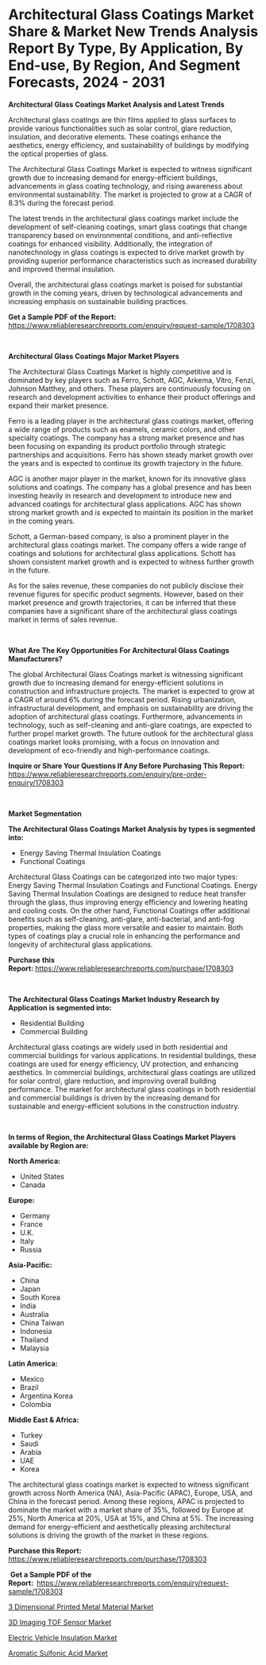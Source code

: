 <p><h1>Architectural Glass Coatings Market Share & Market New Trends Analysis Report By Type, By Application, By End-use, By Region, And Segment Forecasts, 2024 - 2031</h1></p><p><strong>Architectural Glass Coatings Market Analysis and Latest Trends</strong></p>
<p><p>Architectural glass coatings are thin films applied to glass surfaces to provide various functionalities such as solar control, glare reduction, insulation, and decorative elements. These coatings enhance the aesthetics, energy efficiency, and sustainability of buildings by modifying the optical properties of glass.</p><p>The Architectural Glass Coatings Market is expected to witness significant growth due to increasing demand for energy-efficient buildings, advancements in glass coating technology, and rising awareness about environmental sustainability. The market is projected to grow at a CAGR of 8.3% during the forecast period.</p><p>The latest trends in the architectural glass coatings market include the development of self-cleaning coatings, smart glass coatings that change transparency based on environmental conditions, and anti-reflective coatings for enhanced visibility. Additionally, the integration of nanotechnology in glass coatings is expected to drive market growth by providing superior performance characteristics such as increased durability and improved thermal insulation.</p><p>Overall, the architectural glass coatings market is poised for substantial growth in the coming years, driven by technological advancements and increasing emphasis on sustainable building practices.</p></p>
<p><strong>Get a Sample PDF of the Report:&nbsp;</strong> <a href="https://www.reliableresearchreports.com/enquiry/request-sample/1708303">https://www.reliableresearchreports.com/enquiry/request-sample/1708303</a></p>
<p>&nbsp;</p>
<p><strong>Architectural Glass Coatings Major Market Players</strong></p>
<p><p>The Architectural Glass Coatings Market is highly competitive and is dominated by key players such as Ferro, Schott, AGC, Arkema, Vitro, Fenzi, Johnson Matthey, and others. These players are continuously focusing on research and development activities to enhance their product offerings and expand their market presence.</p><p>Ferro is a leading player in the architectural glass coatings market, offering a wide range of products such as enamels, ceramic colors, and other specialty coatings. The company has a strong market presence and has been focusing on expanding its product portfolio through strategic partnerships and acquisitions. Ferro has shown steady market growth over the years and is expected to continue its growth trajectory in the future.</p><p>AGC is another major player in the market, known for its innovative glass solutions and coatings. The company has a global presence and has been investing heavily in research and development to introduce new and advanced coatings for architectural glass applications. AGC has shown strong market growth and is expected to maintain its position in the market in the coming years.</p><p>Schott, a German-based company, is also a prominent player in the architectural glass coatings market. The company offers a wide range of coatings and solutions for architectural glass applications. Schott has shown consistent market growth and is expected to witness further growth in the future.</p><p>As for the sales revenue, these companies do not publicly disclose their revenue figures for specific product segments. However, based on their market presence and growth trajectories, it can be inferred that these companies have a significant share of the architectural glass coatings market in terms of sales revenue.</p></p>
<p>&nbsp;</p>
<p><strong>What Are The Key Opportunities For Architectural Glass Coatings Manufacturers?</strong></p>
<p><p>The global Architectural Glass Coatings market is witnessing significant growth due to increasing demand for energy-efficient solutions in construction and infrastructure projects. The market is expected to grow at a CAGR of around 6% during the forecast period. Rising urbanization, infrastructural development, and emphasis on sustainability are driving the adoption of architectural glass coatings. Furthermore, advancements in technology, such as self-cleaning and anti-glare coatings, are expected to further propel market growth. The future outlook for the architectural glass coatings market looks promising, with a focus on innovation and development of eco-friendly and high-performance coatings.</p></p>
<p><strong>Inquire or Share Your Questions If Any Before Purchasing This Report:</strong> <a href="https://www.reliableresearchreports.com/enquiry/pre-order-enquiry/1708303">https://www.reliableresearchreports.com/enquiry/pre-order-enquiry/1708303</a></p>
<p>&nbsp;</p>
<p><strong>Market Segmentation</strong></p>
<p><strong>The Architectural Glass Coatings Market Analysis by types is segmented into:</strong></p>
<p><ul><li>Energy Saving Thermal Insulation Coatings</li><li>Functional Coatings</li></ul></p>
<p><p>Architectural Glass Coatings can be categorized into two major types: Energy Saving Thermal Insulation Coatings and Functional Coatings. Energy Saving Thermal Insulation Coatings are designed to reduce heat transfer through the glass, thus improving energy efficiency and lowering heating and cooling costs. On the other hand, Functional Coatings offer additional benefits such as self-cleaning, anti-glare, anti-bacterial, and anti-fog properties, making the glass more versatile and easier to maintain. Both types of coatings play a crucial role in enhancing the performance and longevity of architectural glass applications.</p></p>
<p><strong>Purchase this Report:&nbsp;</strong><a href="https://www.reliableresearchreports.com/purchase/1708303">https://www.reliableresearchreports.com/purchase/1708303</a></p>
<p>&nbsp;</p>
<p><strong>The Architectural Glass Coatings Market Industry Research by Application is segmented into:</strong></p>
<p><ul><li>Residential Building</li><li>Commercial Building</li></ul></p>
<p><p>Architectural glass coatings are widely used in both residential and commercial buildings for various applications. In residential buildings, these coatings are used for energy efficiency, UV protection, and enhancing aesthetics. In commercial buildings, architectural glass coatings are utilized for solar control, glare reduction, and improving overall building performance. The market for architectural glass coatings in both residential and commercial buildings is driven by the increasing demand for sustainable and energy-efficient solutions in the construction industry.</p></p>
<p>&nbsp;</p>
<p><strong>In terms of Region, the Architectural Glass Coatings Market Players available by Region are:</strong></p>
<p>
    <p> <strong> North America: </strong>
        <ul>
            <li>United States</li>
            <li>Canada</li>
        </ul>
        </p> 
    <p> <strong> Europe: </strong>
        <ul>
            <li>Germany</li>
            <li>France</li>
            <li>U.K.</li>
            <li>Italy</li>
            <li>Russia</li>
        </ul>
        </p> 
    <p> <strong> Asia-Pacific: </strong>
        <ul>
            <li>China</li>
            <li>Japan</li>
            <li>South Korea</li>
            <li>India</li>
            <li>Australia</li>
            <li>China Taiwan</li>
            <li>Indonesia</li>
            <li>Thailand</li>
            <li>Malaysia</li>
        </ul>
        </p> 
    <p> <strong> Latin America: </strong>
        <ul>
            <li>Mexico</li>
            <li>Brazil</li>
            <li>Argentina Korea</li>
            <li>Colombia</li>
        </ul>
        </p> 
    <p> <strong> Middle East & Africa: </strong>
        <ul>
            <li>Turkey</li>
            <li>Saudi</li>
            <li>Arabia</li>
            <li>UAE</li>
            <li>Korea</li>
        </ul>
    </p>
    </p>
<p><p>The architectural glass coatings market is expected to witness significant growth across North America (NA), Asia-Pacific (APAC), Europe, USA, and China in the forecast period. Among these regions, APAC is projected to dominate the market with a market share of 35%, followed by Europe at 25%, North America at 20%, USA at 15%, and China at 5%. The increasing demand for energy-efficient and aesthetically pleasing architectural solutions is driving the growth of the market in these regions.</p></p>
<p><strong>Purchase this Report: </strong><a href="https://www.reliableresearchreports.com/purchase/1708303">https://www.reliableresearchreports.com/purchase/1708303</a></p>
<p>&nbsp;<strong>Get a Sample PDF of the Report:&nbsp;&nbsp;</strong><a href="https://www.reliableresearchreports.com/enquiry/request-sample/1708303">https://www.reliableresearchreports.com/enquiry/request-sample/1708303</a></p>
<p><strong></strong></p>
<p><p><a href="https://iodized-pantydraco-05c.notion.site/3-Dimensional-Printed-Metal-Material-Market-Insights-Market-Players-and-Forecast-Till-2031-10e8b46f63514ef5a180f0a82c614650">3 Dimensional Printed Metal Material Market</a></p><p><a href="https://view.publitas.com/reportprime-1/3d-imaging-tof-sensor-market-dynamics-2024-2031-also-about-its-market-trends-projections-and-opportunities/">3D Imaging TOF Sensor Market</a></p><p><a href="https://github.com/bobicer/Market-Research-Report-List-2/blob/main/electric-vehicle-insulation-market.md">Electric Vehicle Insulation Market</a></p><p><a href="https://github.com/timeliteaut/Market-Research-Report-List-1/blob/main/aromatic-sulfonic-acid-market.md">Aromatic Sulfonic Acid Market</a></p></p>